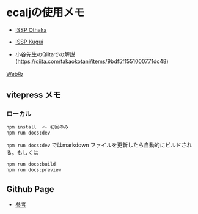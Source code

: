 # ecaljの使用メモ
 * [ISSP Othaka](./guide/setting_ohtaka.md)
 * [ISSP Kugui](./guide/setting_kugui.md)

 * 小谷先生のQiitaでの解説(https://qiita.com/takaokotani/items/9bdf5f1551000771dc48)


[Web版](https://ecalj.github.io/ecaljdoc)

## vitepress メモ

### ローカル
```bash
npm install  <- 初回のみ
npm run docs:dev
```
`npm run docs:dev` ではmarkdown ファイルを更新したら自動的にビルドされる。もしくは

```bash
npm run docs:build
npm run docs:preview
```

## Github Page
* [参考](https://vitepress.dev/guide/deploy#github-pages)
